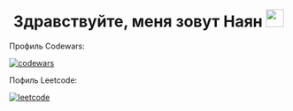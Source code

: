 <h1 align="center">Здравствуйте, меня зовут Наян</a> 
<img src="https://github.com/blackcater/blackcater/raw/main/images/Hi.gif" height="32"/></h1>


Профиль Codewars:

[![codewars](https://www.codewars.com/users/username/badges/small)](https://www.codewars.com/users/nayan0808) 

Пофиль Leetcode:

[![leetcode](https://www.leetcode.com/users/username/badges/small)](https://leetcode.com/nayan0808/)

<!--
**Nayka08/Nayka08** is a ✨ _special_ ✨ repository because its `README.md` (this file) appears on your GitHub profile.

Here are some ideas to get you started:

- 🔭 I’m currently working on ...
- 🌱 I’m currently learning ...
- 👯 I’m looking to collaborate on ...
- 🤔 I’m looking for help with ...
- 💬 Ask me about ...
- 📫 How to reach me: ...
- 😄 Pronouns: ...
- ⚡ Fun fact: ...
-->
